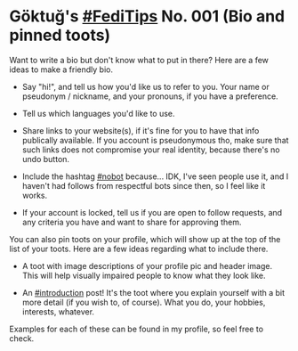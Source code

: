 # Göktuğ's [\#FediTips](https://toot.cat/tags/FediTips) No. 001 (Bio and pinned toots)

Want to write a bio but don't know what to put in there? Here are a few
ideas to make a friendly bio.

  - Say "hi\!", and tell us how you'd like us to refer to you. Your name
    or pseudonym / nickname, and your pronouns, if you have a
    preference.

  - Tell us which languages you'd like to use.

  - Share links to your website(s), if it's fine for you to have that
    info publically available. If you account is pseudonymous tho, make
    sure that such links does not compromise your real identity, because
    there's no undo button.

  - Include the hashtag [\#nobot](https://toot.cat/tags/nobot)
    because... IDK, I've seen people use it, and I haven't had follows
    from respectful bots since then, so I feel like it works.

  - If your account is locked, tell us if you are open to follow
    requests, and any criteria you have and want to share for approving
    them.

You can also pin toots on your profile, which will show up at the top of
the list of your toots. Here are a few ideas regarding what to include
there.

  - A toot with image descriptions of your profile pic and header image.
    This will help visually impaired people to know what they look like.

  - An [\#introduction](https://toot.cat/tags/introduction) post\! It's
    the toot where you explain yourself with a bit more detail (if you
    wish to, of course). What you do, your hobbies, interests, whatever.

Examples for each of these can be found in my profile, so feel free to
check.
